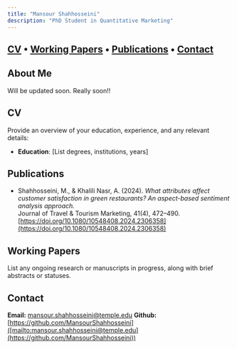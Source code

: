 ```yaml
---
title: "Mansour Shahhosseini"
description: "PhD Student in Quantitative Marketing"
---
```

[CV](#cv) • [Working Papers](#working-papers) • [Publications](#publications) • [Contact](#contact)
---

## About Me
Will be updated soon. Really soon!!

## <a name="cv"></a>CV
Provide an overview of your education, experience, and any relevant details:

- **Education**: [List degrees, institutions, years]  

## <a name="publications"></a>Publications
- Shahhosseini, M., & Khalili Nasr, A. (2024). *What attributes affect customer satisfaction in green restaurants? An aspect-based sentiment analysis approach.*  
  Journal of Travel & Tourism Marketing, 41(4), 472–490.  
  [https://doi.org/10.1080/10548408.2024.2306358](https://doi.org/10.1080/10548408.2024.2306358)
  
## <a name="working-papers"></a>Working Papers
List any ongoing research or manuscripts in progress, along with brief abstracts or statuses.


## <a name="contact"></a>Contact
**Email:** [mansour.shahhosseini@temple.edu](mailto:mansour.shahhosseini@temple.edu)
**Github:** [https://github.com/MansourShahhosseini]([mailto:mansour.shahhosseini@temple.edu](https://github.com/MansourShahhosseini))
